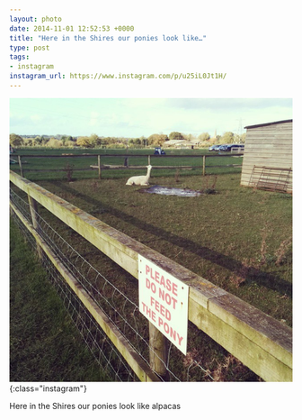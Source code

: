 ```yaml
---
layout: photo
date: 2014-11-01 12:52:53 +0000
title: "Here in the Shires our ponies look like…"
type: post
tags:
- instagram
instagram_url: https://www.instagram.com/p/u25iL0Jt1H/
---
```


![Instagram - u25iL0Jt1H](/img/u25iL0Jt1H.jpg){:class="instagram"}

Here in the Shires our ponies look like alpacas

